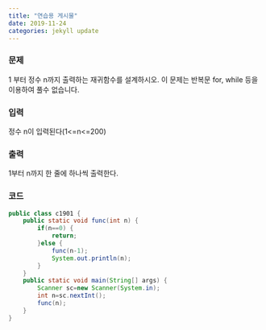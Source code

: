 ```yaml
---
title: "연습용 게시물"
date: 2019-11-24
categories: jekyll update
---
```

### 문제
1 부터 정수 n까지 출력하는 재귀함수를 설계하시오.
이 문제는 반복문 for, while 등을 이용하여 풀수 없습니다.

### 입력
정수 n이 입력된다(1<=n<=200)

### 출력
1부터 n까지 한 줄에 하나씩 출력한다.

### 코드
```java
public class c1901 {
	public static void func(int n) {
		if(n==0) {
			return;
		}else {
			func(n-1);
			System.out.println(n);
		}
	}
	public static void main(String[] args) {
		Scanner sc=new Scanner(System.in);
		int n=sc.nextInt();
		func(n);
	}
}
```
